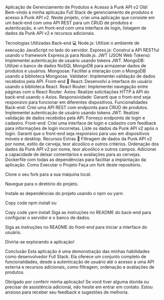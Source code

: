 Aplicação de Gerenciamento de Produtos e Acesso à Punk API v2
Olá! Bem-vindo à minha aplicação Full Stack de gerenciamento de produtos e acesso à Punk API v2. Neste projeto, criei uma aplicação que consiste em um back-end com uma API REST para um CRUD de produtos e autenticação, e um front-end com uma interface de login, listagem de dados da Punk API v2 e recursos adicionais.

Tecnologias Utilizadas
Back-end 💻
Node.js: Utilizei o ambiente de execução JavaScript no lado do servidor.
Express.js: Construí a API RESTful usando o framework Express.js para Node.js.
JWT (JSON Web Tokens): Implementei autenticação de usuário usando tokens JWT.
MongoDB: Utilizei o banco de dados NoSQL MongoDB para armazenar dados de produtos e usuários.
Mongoose: Facilitei a interação com o MongoDB usando a biblioteca Mongoose.
Validator: Implementei validação de dados recebidos pela API.
Front-end 🎨
React: Desenvolvi a interface do usuário usando a biblioteca React.
React Router: Implementei navegação entre páginas com o React Router.
Axios: Realizei solicitações HTTP à API do back-end usando o Axios.
Responsividade: Garanti que o front-end seja responsivo para funcionar em diferentes dispositivos.
Funcionalidades
Back-end:
Criei uma API REST com endpoints para CRUD de produtos.
Implementei autenticação de usuário usando tokens JWT.
Realizei validação de dados recebidos pela API.
Forneço endpoints de login e cadastro.
Front-end:
Criei uma interface de login e cadastro com feedback para informações de login incorretas.
Liste os dados da Punk API v2 após o login.
Garanti que o front-end seja responsivo para uso em dispositivos móveis e desktop.
Recursos Extras 🌟
Filtragem de dados da Punk API v2 por nome, estilo de cerveja, teor alcoólico e outros critérios.
Ordenação dos dados da Punk API v2 por nome, teor alcoólico e outros campos.
Adicionei a capacidade de deixar comentários e avaliações para as cervejas.
Dockerfile com todas as dependências para facilitar a implantação da aplicação.
Como Executar o Projeto
Faça um fork deste repositório.

Clone o seu fork para a sua máquina local.

Navegue para o diretório do projeto.

Instale as dependências do projeto usando o npm ou yarn:

Copy code
npm install
ou

Copy code
yarn install
Siga as instruções no README do back-end para configurar o servidor e o banco de dados.

Siga as instruções no README do front-end para iniciar a interface do usuário.

Divirta-se explorando a aplicação!

Conclusão
Esta aplicação é uma demonstração das minhas habilidades como desenvolvedor Full Stack. Ela oferece um conjunto completo de funcionalidades, desde a autenticação de usuário até o acesso a uma API externa e recursos adicionais, como filtragem, ordenação e avaliações de produtos.

Obrigado por conferir minha aplicação! Se você tiver alguma dúvida ou precisar de assistência adicional, não hesite em entrar em contato. Estou ansioso para receber seu feedback e sugestões de melhoria.
